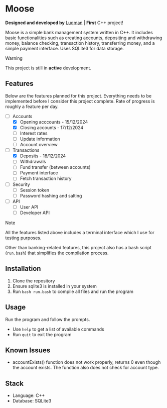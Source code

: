 # Moose

**Designed and developed by** [Luqman](https://theluqmn.github.io/) | **First** C++ project!

Moose is a simple bank management system written in C++. It includes basic functionalities such as creating accounts, depositing and withdrawing money, balance checking, transaction history, transferring money, and a simple payment interface. Uses SQLite3 for data storage.

> [!WARNING]
> This project is still in **active** development.

## Features

Below are the features planned for this project. Everything needs to be implemented before I consider this project complete. Rate of progress is roughly a feature per day.

- [ ] Accounts
  - [x] Opening acccounts - 15/12/2024
  - [x] Closing accounts - 17/12/2024
  - [ ] Interest rates
  - [ ] Update information
  - [ ] Account overview
- [ ] Transactions
  - [x] Deposits - 18/12/2024
  - [ ] Withdrawals
  - [ ] Fund transfer (between accounts)
  - [ ] Payment interface
  - [ ] Fetch transaction history
- [ ] Security
  - [ ] Session token
  - [ ] Password hashing and salting
- [ ] API
  - [ ] User API
  - [ ] Developer API

> [!NOTE]
> All the features listed above includes a terminal interface which I use for testing purposes.

Other than banking-related features, this project also has a bash script (`run.bash`) that simplifies the compilation process.

## Installation

1. Clone the repository
2. Ensure sqlite3 is installed in your system
3. Run `bash run.bash` to compile all files and run the program

## Usage

Run the program and follow the prompts.

- Use `help` to get a list of available commands
- Run `quit` to exit the program

## Known Issues

- accountExists() function does not work properly, returns 0 even though the account exists. The function also does not check for account type.

## Stack

- Language: C++
- Database: SQLite3
